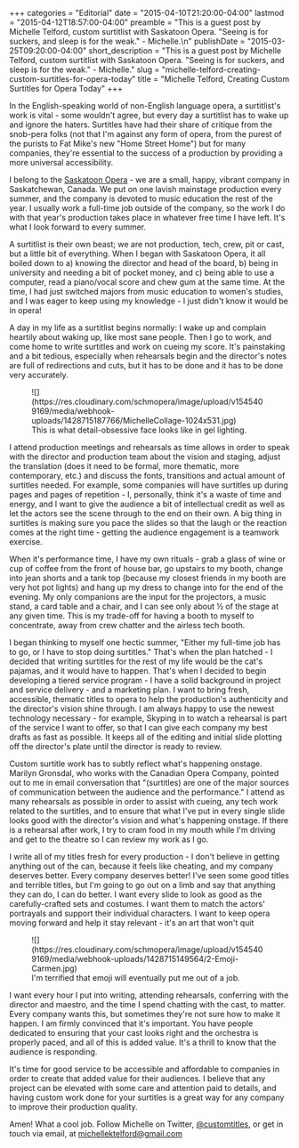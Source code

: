 +++
categories = "Editorial"
date = "2015-04-10T21:20:00-04:00"
lastmod = "2015-04-12T18:57:00-04:00"
preamble = "This is a guest post by Michelle Telford, custom surtitlist with Saskatoon Opera. \"Seeing is for suckers, and sleep is for the weak.\" - Michelle.\n"
publishDate = "2015-03-25T09:20:00-04:00"
short_description = "This is a guest post by Michelle Telford, custom surtitlist with Saskatoon Opera. \"Seeing is for suckers, and sleep is for the weak.\" - Michelle."
slug = "michelle-telford-creating-custom-surtitles-for-opera-today"
title = "Michelle Telford, Creating Custom Surtitles for Opera Today"
+++

In the English-speaking world of non-English language opera, a surtitlist's work is vital - some wouldn't agree, but every day a surtitlist has to wake up and ignore the haters. Surtitles have had their share of critique from the snob-pera folks (not that I'm against any form of opera, from the purest of the purists to Fat Mike's new "Home Street Home") but for many companies, they're essential to the success of a production by providing a more universal accessibility. 

I belong to the [Saskatoon Opera](http://www.saskatoonopera.ca/) - we are a small, happy, vibrant company in Saskatchewan, Canada. We put on one lavish mainstage production every summer, and the company is devoted to music education the rest of the year. I usually work a full-time job outside of the company, so the work I do with that year's production takes place in whatever free time I have left. It's what I look forward to every summer. 

A surtitlist is their own beast; we are not production, tech, crew, pit or cast, but a little bit of everything. When I began with Saskatoon Opera, it all boiled down to a) knowing the director and head of the board, b) being in university and needing a bit of pocket money, and c) being able to use a computer, read a piano/vocal score and chew gum at the same time. At the time, I had just switched majors from music education to women's studies, and I was eager to keep using my knowledge - I just didn't know it would be in opera! 

A day in my life as a surtitlist begins normally: I wake up and complain heartily about waking up, like most sane people. Then I go to work, and come home to write surtitles and work on cueing my score. It's painstaking and a bit tedious, especially when rehearsals begin and the director's notes are full of redirections and cuts, but it has to be done and it has to be done very accurately. 

<figure data-type="image">
![](https://res.cloudinary.com/schmopera/image/upload/v1545409169/media/webhook-uploads/1428715187766/MichelleCollage-1024x531.jpg)
<figcaption>This is what detail-obsessive face looks like in gel lighting.</figcaption>
</figure>

I attend production meetings and rehearsals as time allows in order to speak with the director and production team about the vision and staging, adjust the translation (does it need to be formal, more thematic, more contemporary, etc.) and discuss the fonts, transitions and actual amount of surtitles needed. For example, some companies will have surtitles up during pages and pages of repetition - I, personally, think it's a waste of time and energy, and I want to give the audience a bit of intellectual credit as well as let the actors see the scene through to the end on their own. A big thing in surtitles is making sure you pace the slides so that the laugh or the reaction comes at the right time - getting the audience engagement is a teamwork exercise.  

When it's performance time, I have my own rituals - grab a glass of wine or cup of coffee from the front of house bar, go upstairs to my booth, change into jean shorts and a tank top (because my closest friends in my booth are very hot pot lights) and hang up my dress to change into for the end of the evening. My only companions are the input for the projectors, a music stand, a card table and a chair, and I can see only about ½ of the stage at any given time. This is my trade-off for having a booth to myself to concentrate, away from crew chatter and the airless tech booth. 

I began thinking to myself one hectic summer, "Either my full-time job has to go, or I have to stop doing surtitles." That's when the plan hatched - I decided that writing surtitles for the rest of my life would be the cat's pajamas, and it would have to happen. That's when I decided to begin developing a tiered service program - I have a solid background in project and service delivery - and a marketing plan. I want to bring fresh, accessible, thematic titles to opera to help the production's authenticity and the director's vision shine through. I am always happy to use the newest technology necessary - for example, Skyping in to watch a rehearsal is part of the service I want to offer, so that I can give each company my best drafts as fast as possible. It keeps all of the editing and initial slide plotting off the director's plate until the director is ready to review. 

Custom surtitle work has to subtly reflect what's happening onstage. Marilyn Gronsdal, who works with the Canadian Opera Company, pointed out to me in email conversation that "(surtitles) are one of the major sources of communication between the audience and the performance." I attend as many rehearsals as possible in order to assist with cueing, any tech work related to the surtitles, and to ensure that what I've put in every single slide looks good with the director's vision and what's happening onstage. If there is a rehearsal after work, I try to cram food in my mouth while I'm driving and get to the theatre so I can review my work as I go. 

I write all of my titles fresh for every production - I don't believe in getting anything out of the can, because it feels like cheating, and my company deserves better. Every company deserves better! I've seen some good titles and terrible titles, but I'm going to go out on a limb and say that anything they can do, I can do better. I want every slide to look as good as the carefully-crafted sets and costumes. I want them to match the actors' portrayals and support their individual characters. I want to keep opera moving forward and help it stay relevant - it's an art that won't quit 

<figure data-type="image">
![](https://res.cloudinary.com/schmopera/image/upload/v1545409169/media/webhook-uploads/1428715149564/2-Emoji-Carmen.jpg)
<figcaption>I'm terrified that emoji will eventually put me out of a job.</figcaption>
</figure>

I want every hour I put into writing, attending rehearsals, conferring with the director and maestro, and the time I spend chatting with the cast, to matter. Every company wants this, but sometimes they're not sure how to make it happen. I am firmly convinced that it's important. You have people dedicated to ensuring that your cast looks right and the orchestra is properly paced, and all of this is added value. It's a thrill to know that the audience is responding.  

It's time for good service to be accessible and affordable to companies in order to create that added value for their audiences. I believe that any project can be elevated with some care and attention paid to details, and having custom work done for your surtitles is a great way for any company to improve their production quality. 

Amen! What a cool job. Follow Michelle on Twitter, [@customtitles](https://twitter.com/customtitles), or get in touch via email, at michellektelford@gmail.com
